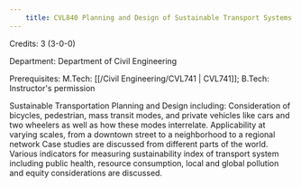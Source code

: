 ```yaml
---
    title: CVL840 Planning and Design of Sustainable Transport Systems
---
```

Credits: 3 (3-0-0)

Department: Department of Civil Engineering

Prerequisites: M.Tech: [[/Civil Engineering/CVL741 | CVL741]]; B.Tech: Instructor's permission

Sustainable Transportation Planning and Design including: Consideration of bicycles, pedestrian, mass transit modes, and private vehicles like cars and two wheelers as well as how these modes interrelate. Applicability at varying scales, from a downtown street to a neighborhood to a regional network Case studies are discussed from different parts of the world. Various indicators for measuring sustainability index of transport system including public health, resource consumption, local and global pollution and equity considerations are discussed.